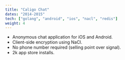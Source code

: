 ```yaml
---
title: "Caligo Chat"
dates: "2014-2015"
tech: ["golang", "android", "ios", "nacl", "redis"]
weight: 4
---
```

* Anonymous chat application for iOS and Android.
* Client-side encryption using NaCl.
* No phone number required (selling point over signal).
* 2k app store installs. 
